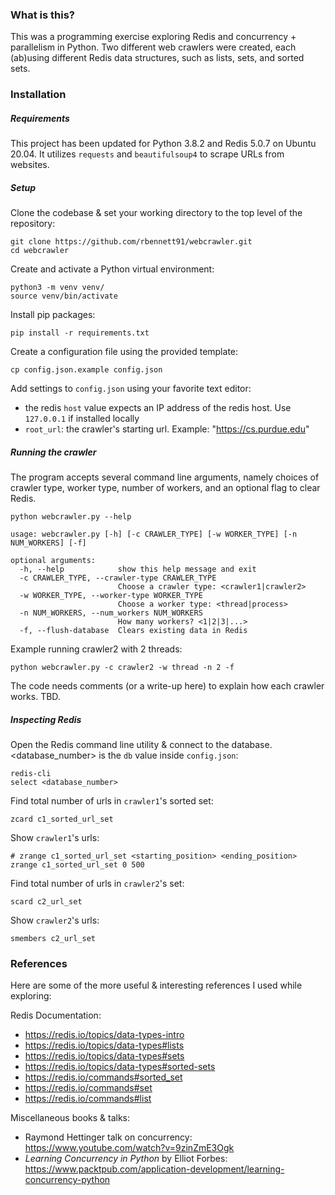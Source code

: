 ### What is this?
This was a programming exercise exploring Redis and concurrency + parallelism in Python. Two different web crawlers were created, each (ab)using different Redis data structures, such as lists, sets, and sorted sets.

### Installation

##### Requirements
This project has been updated for Python 3.8.2 and Redis 5.0.7 on Ubuntu 20.04. It utilizes `requests` and `beautifulsoup4` to scrape URLs from websites.

##### Setup
Clone the codebase & set your working directory to the top level of the repository:
```
git clone https://github.com/rbennett91/webcrawler.git
cd webcrawler
```

Create and activate a Python virtual environment:
```
python3 -m venv venv/
source venv/bin/activate
```

Install pip packages:
```
pip install -r requirements.txt
```

Create a configuration file using the provided template:
```
cp config.json.example config.json
```

Add settings to `config.json` using your favorite text editor:
* the redis `host` value expects an IP address of the redis host. Use `127.0.0.1` if installed locally
* `root_url`: the crawler's starting url. Example: "https://cs.purdue.edu"

##### Running the crawler
The program accepts several command line arguments, namely choices of crawler type, worker type, number of workers, and an optional flag to clear Redis.
```
python webcrawler.py --help

usage: webcrawler.py [-h] [-c CRAWLER_TYPE] [-w WORKER_TYPE] [-n NUM_WORKERS] [-f]

optional arguments:
  -h, --help            show this help message and exit
  -c CRAWLER_TYPE, --crawler-type CRAWLER_TYPE
                        Choose a crawler type: <crawler1|crawler2>
  -w WORKER_TYPE, --worker-type WORKER_TYPE
                        Choose a worker type: <thread|process>
  -n NUM_WORKERS, --num_workers NUM_WORKERS
                        How many workers? <1|2|3|...>
  -f, --flush-database  Clears existing data in Redis
```

Example running crawler2 with 2 threads:
```
python webcrawler.py -c crawler2 -w thread -n 2 -f
```
The code needs comments (or a write-up here) to explain how each crawler works. TBD.

##### Inspecting Redis
Open the Redis command line utility & connect to the database. <database_number> is the `db` value inside `config.json`:
```
redis-cli
select <database_number>
```

Find total number of urls in `crawler1`'s sorted set:
```
zcard c1_sorted_url_set
```
Show `crawler1`'s urls:
```
# zrange c1_sorted_url_set <starting_position> <ending_position>
zrange c1_sorted_url_set 0 500
```

Find total number of urls in `crawler2`'s set:
```
scard c2_url_set
```
Show `crawler2`'s urls:
```
smembers c2_url_set
```

### References
Here are some of the more useful & interesting references I used while exploring:

Redis Documentation:
* https://redis.io/topics/data-types-intro
* https://redis.io/topics/data-types#lists
* https://redis.io/topics/data-types#sets
* https://redis.io/topics/data-types#sorted-sets
* https://redis.io/commands#sorted_set
* https://redis.io/commands#set
* https://redis.io/commands#list

Miscellaneous books & talks:
* Raymond Hettinger talk on concurrency: https://www.youtube.com/watch?v=9zinZmE3Ogk
* _Learning Concurrency in Python_ by Elliot Forbes: https://www.packtpub.com/application-development/learning-concurrency-python
